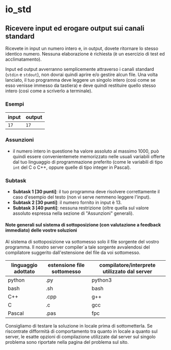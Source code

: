 # io_std
## Ricevere input ed erogare output sui canali standard

Ricevete in input un numero intero e,
in output, dovete ritornare lo stesso identico numero. Nessuna elaborazione è richiesta (è un esercizio di test ed acclimatamento).

Input ed output avverranno semplicemente attraverso i canali standard (`stdin` e `stdout`), non dovrai quindi aprire e/o
gestire alcun file. Una volta lanciato, il tuo programma deve leggere un singolo intero (così come se esso venisse immesso
da tastiera) e deve quindi restituire quello stesso intero (così come a scriverlo a terminale).


### Esempi
|input|output|
|-----|------|
| `17`| `17` |

### Assunzioni
- il numero intero in questione ha valore assoluto al massimo $1000$, può quindi essere convenientemete memorizzato nelle
 usuali variabili offerte dal tuo linguaggio di programmazione preferito (come le variabili di tipo `int` del C o
 C++, oppure quelle di tipo integer in Pascal).

### Subtask
- **Subtask 1 [30 punti]**: il tuo programma deve risolvere correttamente il caso d'esempio del testo (non vi serve nemmeno leggere l'input).
- **Subtask 2 [30 punti]**: il numero fornito in input è $13$.
- **Subtask 3 [40 punti]**: nessuna restrizione (oltre quella sul valore assoluto espressa nella sezione di "Assunzioni" generali).

#### Note generali sul sistema di sottoposizione (con valutazione a feedback immediato) delle vostre soluzioni

Al sistema di sottoposizione va sottomesso solo il file sorgente del vostro programma. Il nostro server compiler\`a tale sorgente avvalendosi del compilatore
suggerito dall'estensione del file da voi sottomesso.

| linguaggio adottato | estensione file sottomesso | compilatore/interprete utilizzato dal server
|-|-|-|
| python  | .py  | python3
| bash    | .sh  | bash
| C++     | .cpp | g++
| C       | .c   | gcc
| Pascal  | .pas | fpc

Consigliamo di testare la soluzione in locale prima di sottometterla.
Se riscontrate difformità di comportamento tra quanto in locale a quanto sul server, le esatte opzioni di compilazione utilizzate dal server sul singolo problema sono riportate nella pagina del problema sul sito.
